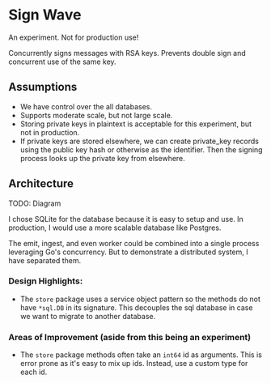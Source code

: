 # Sign Wave

An experiment. Not for production use!

Concurrently signs messages with RSA keys. Prevents double sign and concurrent use of the same key.

## Assumptions
* We have control over the all databases.
* Supports moderate scale, but not large scale.
* Storing private keys in plaintext is acceptable for this experiment, but not in production.
* If private keys are stored elsewhere, we can create private_key records using the public key hash or otherwise as the identifier. Then the signing process looks up the private key from elsewhere.

## Architecture

TODO: Diagram

I chose SQLite for the database because it is easy to setup and use. In production, 
I would use a more scalable database like Postgres.

The emit, ingest, and even worker could be combined into a single process leveraging Go's concurrency. 
But to demonstrate a distributed system, I have separated them.

### Design Highlights:
* The `store` package uses a service object pattern so the methods do not have `*sql.DB` in its signature. This decouples the sql database in case we want to migrate to another database.

### Areas of Improvement (aside from this being an experiment)
* The `store` package methods often take an `int64` id as arguments. This is error prone as it's easy to mix up ids. Instead, use a custom type for each id.